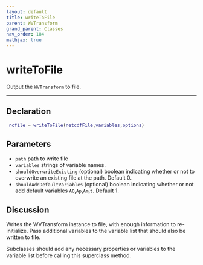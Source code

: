 ```yaml
---
layout: default
title: writeToFile
parent: WVTransform
grand_parent: Classes
nav_order: 184
mathjax: true
---
```


#  writeToFile

Output the `WVTransform` to file.


---

## Declaration
```matlab
 ncfile = writeToFile(netcdfFile,variables,options)
```
## Parameters
+ `path`  path to write file
+ `variables`  strings of variable names.
+ `shouldOverwriteExisting`  (optional) boolean indicating whether or not to overwrite an existing file at the path. Default 0. 
+ `shouldAddDefaultVariables`  (optional) boolean indicating whether or not add default variables `A0`,`Ap`,`Am`,`t`. Default 1.

## Discussion

  Writes the WVTransform instance to file, with enough information to
  re-initialize. Pass additional variables to the variable list that
  should also be written to file.
 
  Subclasses should add any necessary properties or variables to the
  variable list before calling this superclass method.
 
            
